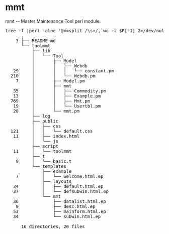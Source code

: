 # mmt

mmt -- Master Maintenance Tool perl module.

<pre>
tree -f |perl -alne '@x=split /\s+/,`wc -l $F[-1] 2>/dev/null`;$l=sprintf("%5d %s",$x[0],$_);$l=~ s/ 0 /   /;$l=~ s{\..*/}{};print $l'
      .
    3 ├── README.md
      └── toolmmt
          ├── lib
          │   └── Tool
          │       ├── Model
          │       │   ├── Webdb
   29     │       │   │   └── constant.pm
  210     │       │   └── Webdb.pm
    7     │       ├── Model.pm
          │       ├── mmt
   35     │       │   ├── Commodity.pm
   13     │       │   ├── Example.pm
  769     │       │   ├── Mmt.pm
   19     │       │   └── Usertbl.pm
   28     │       └── mmt.pm
          ├── log
          ├── public
          │   ├── css
  121     │   │   └── default.css
   11     │   ├── index.html
          │   └── js
          ├── script
   11     │   └── toolmmt
          ├── t
    9     │   └── basic.t
          └── templates
              ├── example
    7         │   └── welcome.html.ep
              ├── layouts
   34         │   ├── default.html.ep
   37         │   └── defsubwin.html.ep
              └── mmt
   36             ├── datalist.html.ep
    9             ├── desc.html.ep
   53             ├── mainform.html.ep
   34             └── subwin.html.ep
      
      16 directories, 20 files
</pre>

